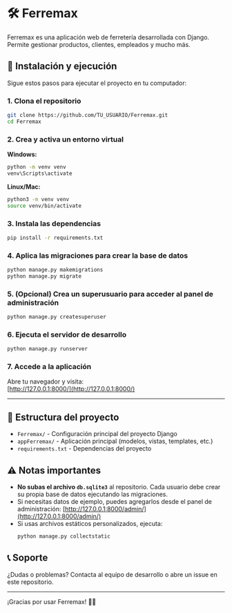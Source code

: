 # 🛠️ Ferremax

Ferremax es una aplicación web de ferretería desarrollada con Django. Permite gestionar productos, clientes, empleados y mucho más.

## 🚀 Instalación y ejecución

Sigue estos pasos para ejecutar el proyecto en tu computador:

### 1. Clona el repositorio

```bash
git clone https://github.com/TU_USUARIO/Ferremax.git
cd Ferremax
```

### 2. Crea y activa un entorno virtual

**Windows:**
```bash
python -m venv venv
venv\Scripts\activate
```
**Linux/Mac:**
```bash
python3 -m venv venv
source venv/bin/activate
```

### 3. Instala las dependencias

```bash
pip install -r requirements.txt
```

### 4. Aplica las migraciones para crear la base de datos

```bash
python manage.py makemigrations
python manage.py migrate
```

### 5. (Opcional) Crea un superusuario para acceder al panel de administración

```bash
python manage.py createsuperuser
```

### 6. Ejecuta el servidor de desarrollo

```bash
python manage.py runserver
```

### 7. Accede a la aplicación

Abre tu navegador y visita:  
[http://127.0.0.1:8000/](http://127.0.0.1:8000/)

---

## 📁 Estructura del proyecto

- `Ferremax/` - Configuración principal del proyecto Django
- `appFerremax/` - Aplicación principal (modelos, vistas, templates, etc.)
- `requirements.txt` - Dependencias del proyecto

## ⚠️ Notas importantes

- **No subas el archivo `db.sqlite3`** al repositorio. Cada usuario debe crear su propia base de datos ejecutando las migraciones.
- Si necesitas datos de ejemplo, puedes agregarlos desde el panel de administración: [http://127.0.0.1:8000/admin/](http://127.0.0.1:8000/admin/)
- Si usas archivos estáticos personalizados, ejecuta:
  ```bash
  python manage.py collectstatic
  ```

## 📞 Soporte

¿Dudas o problemas? Contacta al equipo de desarrollo o abre un issue en este repositorio.

---

¡Gracias por usar Ferremax! 🛒🔧
